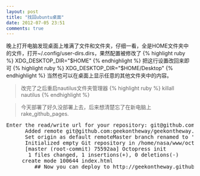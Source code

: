 ```yaml
---
layout: post
title: "找回ubuntu桌面"
date: 2012-07-05 23:51
comments: true
---
```

晚上打开电脑发现桌面上堆满了文件和文件夹，仔细一看，全是HOME文件夹中的文件，打开~/.config/user-dirs.dirs，果然配置被修改了
{% highlight ruby %}
XDG_DESKTOP_DIR="$HOME"
{% endhighlight %}
把这行设置改回来即可
{% highlight ruby %}
XDG_DESKTOP_DIR="$HOME/Desktop"
{% endhighlight %}
当然也可以在桌面上显示任意的其他文件夹中的内容。
> 改完了之后重启nautilus文件夹管理器
{% highlight ruby %}
killall nautilus
{% endhighlight %}

> 今天部署了好久没部署上去，后来想清楚忘了在新电脑上rake_github_pages.

<pre>Enter the read/write url for your repository: git@github.com:geekontheway/geekontheway.github.com.git
	  Added remote git@github.com:geekontheway/geekontheway.github.com.git as origin
	  Set origin as default remoteMaster branch renamed to 'source' for committing your blog source files
	  Initialized empty Git repository in /home/nasa/www/octopress/_deploy/.git/
	  [master (root-commit) 75592aa] Octopress init
	   1 files changed, 1 insertions(+), 0 deletions(-)
	 create mode 100644 index.html
         ## Now you can deploy to http://geekontheway.github.com with `rake deploy` ##</pre>

